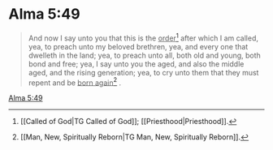 # Alma 5:49

> And now I say unto you that this is the <u>order</u>[^a] after which I am called, yea, to preach unto my beloved brethren, yea, and every one that dwelleth in the land; yea, to preach unto all, both old and young, both bond and free; yea, I say unto you the aged, and also the middle aged, and the rising generation; yea, to cry unto them that they must repent and be <u>born again</u>[^b] .

[Alma 5:49](https://www.churchofjesuschrist.org/study/scriptures/bofm/alma/5?lang=eng&id=p49#p49)


[^a]: [[Called of God|TG Called of God]]; [[Priesthood|Priesthood]].  
[^b]: [[Man, New, Spiritually Reborn|TG Man, New, Spiritually Reborn]].  
